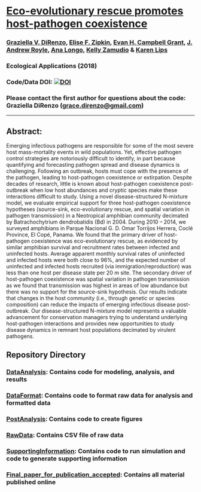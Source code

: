 # [Eco-evolutionary rescue promotes host-pathogen coexistence](https://esajournals.onlinelibrary.wiley.com/doi/10.1002/eap.1792)

### [Graziella V. DiRenzo](https://grazielladirenzo.weebly.com), [Elise F. Zipkin](https://msu.edu/user/ezipkin/), [Evan H. Campbell Grant](https://www.usgs.gov/staff-profiles/evan-grant?qt-staff_profile_science_products=0#qt-staff_profile_science_products), [J. Andrew Royle](https://www.usgs.gov/staff-profiles/andy-royle?qt-staff_profile_science_products=0#qt-staff_profile_science_products), [Ana Longo](https://biology.ufl.edu/people/faculty/#prettyPhoto), [Kelly Zamudio](http://ecologyandevolution.cornell.edu/kelly-zamudio) & [Karen Lips](http://lipslab.weebly.com/)

### Ecological Applications (2018)

### Code/Data DOI: [![DOI](https://zenodo.org/badge/DOI/10.5281/zenodo.1042175.svg)](https://doi.org/10.5281/zenodo.1042175)

### Please contact the first author for questions about the code: Graziella DiRenzo (grace.direnzo@gmail.com)
__________________________________________________________________________________________________________________________________________

## Abstract:
Emerging infectious pathogens are responsible for some of the most severe host mass-mortality events in wild populations. Yet, effective pathogen control strategies are notoriously difficult to identify, in part because quantifying and forecasting pathogen spread and disease dynamics is challenging. Following an outbreak, hosts must cope with the presence of the pathogen, leading to host-pathogen coexistence or extirpation. Despite decades of research, little is known about host-pathogen coexistence post-outbreak when low host abundances and cryptic species make these interactions difficult to study. Using a novel disease-structured N-mixture model, we evaluate empirical support for three host-pathogen coexistence hypotheses (source-sink, eco-evolutionary rescue, and spatial variation in pathogen transmission) in a Neotropical amphibian community decimated by Batrachochytrium dendrobatidis (Bd) in 2004. During 2010 – 2014, we surveyed amphibians in Parque Nacional G. D. Omar Torríjos Herrera, Coclé Province, El Copé, Panama. We found that the primary driver of host-pathogen coexistence was eco-evolutionary rescue, as evidenced by similar amphibian survival and recruitment rates between infected and uninfected hosts. Average apparent monthly survival rates of uninfected and infected hosts were both close to 96%, and the expected number of uninfected and infected hosts recruited (via immigration/reproduction) was less than one host per disease state per 20 m site. The secondary driver of host-pathogen coexistence was spatial variation in pathogen transmission as we found that transmission was highest in areas of low abundance but there was no support for the source-sink hypothesis. Our results indicate that changes in the host community (i.e., through genetic or species composition) can reduce the impacts of emerging infectious disease post-outbreak. Our disease-structured N-mixture model represents a valuable advancement for conservation managers trying to understand underlying host-pathogen interactions and provides new opportunities to study disease dynamics in remnant host populations decimated by virulent pathogens.

## Repository Directory
### [DataAnalysis](./DataAnalysis/): Contains code for modeling, analysis, and results
### [DataFormat](./DataFormat/): Contains code to format raw data for analysis and formatted data
### [PostAnalysis](./PostAnalysis/): Contains code to create figures
### [RawData](./RawData/): Contains CSV file of raw data
### [SupportingInformation](./SupportingInformation/): Contains code to run simulation and code to generate supporting information
### [Final_paper_for_publication_accepted](./Final_paper_for_publication_accepted/): Contains all material published online
